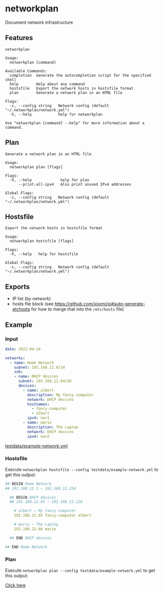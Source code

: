 # networkplan
Document network infrastructure

## Features

``` text
networkplan

Usage:
  networkplan [command]

Available Commands:
  completion  Generate the autocompletion script for the specified shell
  help        Help about any command
  hostsfile   Export the network hosts in hostsfile format
  plan        Generate a network plan in an HTML file

Flags:
  -c, --config string   Network config (default "~/.networkplan/network.yml")
  -h, --help            help for networkplan

Use "networkplan [command] --help" for more information about a command.
```

## Plan

``` text
Generate a network plan in an HTML file

Usage:
  networkplan plan [flags]

Flags:
  -h, --help             help for plan
      --print-all-ipv4   Also print unused IPv4 addresses

Global Flags:
  -c, --config string   Network config (default "~/.networkplan/network.yml")
```

## Hostsfile

``` text
Export the network hosts in hostsfile format

Usage:
  networkplan hostsfile [flags]

Flags:
  -h, --help   help for hostsfile

Global Flags:
  -c, --config string   Network config (default "~/.networkplan/network.yml")
```


## Exports

- IP list (by network)
- hosts file block (see https://github.com/jojomi/io#auto-generate-etchosts for how to merge that into the `/etc/hosts` file)


## Example

### Input

``` yml
date: 2022-04-24

networks:
  - name: Home Network
    subnet: 192.168.12.0/24
    sub:
    - name: DHCP devices
      subnet: 192.168.12.64/26
      devices:
        - name: albert
          description: My fancy computer
          network: DHCP devices
          hostnames:
            - fancy-computer
            - albert
          ipv4: nw+1
        - name: marie
          description: The Laptop
          network: DHCP devices
          ipv4: nw+2
```
[testdata/example-network.yml](testdata/example-network.yml)

### Hostsfile



Execute `networkplan hostsfile --config testdata/example-network.yml` to get this output:

``` yml
## BEGIN Home Network
## 192.168.12.1 – 192.168.12.254

  ## BEGIN DHCP devices
  ## 192.168.12.65 – 192.168.12.126

    # albert – My fancy computer
    192.168.12.65 fancy-computer albert

    # marie – The Laptop
    192.168.12.66 marie

  ## END DHCP devices

## END Home Network
```

### Plan

Execute `networkplan plan --config testdata/example-network.yml` to get this output:

<nil>[Click here](https://htmlpreview.github.io/?https://github.com/jojomi/networkplan/blob/master/docu/output-plan.html)
